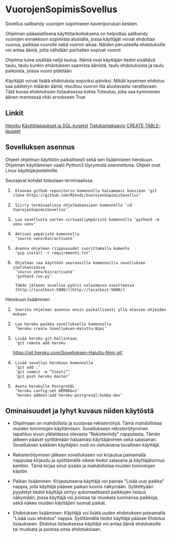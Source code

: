 # VuorojenSopimisSovellus
Sovellus salibandy vuorojen sopimiseen kaveriporukan kesken.

Ohjelman pääasiallisena käyttötarkoituksena on helpottaa salibandy vuorojen ennakkoon sopimista alustalla, jossa käyttäjät voivat ehdottaa vuoroa, paikkaa vuorolle sekä vuoron aikaa.
Näiden perusteella ehdotuksille voi antaa ääniä, jotta nähdään parhaiten sopivat vuorot

Ohjelma tulee sisältää neljä taulua. Nämä ovat käyttäjän tiedot sisältävä taulu, taulu kunkin ehdotuksen saamista äänistä, taulu ehdotuksista
ja taulu paikoista, joissa vuoro pidetään

Käyttäjät voivat lisätä ehdotuksia sopiviksi päiviksi. Mikäli kyseinen ehdotus saa päätetyn määrän 
ääniä, muuttuu vuoron tila alustavasta varattavaan. Tätä kuvaa ehdotuksien listauksessa kohta Toteutuu, joka saa kymmenen äänen mennessä rikki arvokseen True

## Linkit
[Heroku](https://vuoronvaraussovellus.herokuapp.com/)
[Käyttötapaukset ja SQL-kyselyt](https://github.com/Mikxdi/VuorojenSopimisSovellus/blob/master/documentation/userstories.md)
[Tietokantakaavio](https://github.com/Mikxdi/VuorojenSopimisSovellus/blob/master/documentation/Vuoronvaraussovellus_chart.png)
[CREATE TABLE- lauseet](https://github.com/Mikxdi/VuorojenSopimisSovellus/blob/master/documentation/createtable.md)


## Sovelluksen asennus
Ohjeet ohjelman käyttöön paikallisesti sekä sen lisäämiseen herokuun.
Ohjelman käyttäminen vaatii Python3 löytymistä asennettuna. Ohjeet ovat Linux käyttöjärjestelmille.

Seuraavat kohdat toteutaan terminaalissa

1.      Kloonaa github repositorio komennolla haluamaasi kansioon ‘git clone https://github.com/Mikxdi/VuorojenSopimisSovellus’
      
2.      Siirry terminaalissa ohjelmakansioon komennolla ‘cd VuorojenSopimisSovellus’

3.      Luo sovellusta varten virtuaaliympäristö komennolla ‘python3 -m venv venv’
 
4.      Aktivoi ympäristö komennolla
        ‘source venv/bin/activate’

5.      Asenna ohjelman riippuvuudet suorittamalla komento
    	‘pip install -r requirements.txt’

6.    	Ohjelman saa käyttöön seuraavilla komennoilla sovelluksen juurikansiossa
    	‘source venv/bin/activate’
    	‘python3 run.py’
    
    	Tämän jälkeen sovellus pyörii selaimessa osoitteessa
    	[http://localhost:5000/](http://localhost:5000/)

Herokuun lisääminen

1.    	Suorita ohjelman asennus ensin paikallisesti yllä olevien ohjeiden mukaan
 
2.    	Luo heroku paikka sovellukselle komennolla
    	‘heroku create Sovelluksen-Haluttu-Nimi’

3.    	Lisää heroku git-hallintaan
    	‘git remote add heroku
	https://git.heroku.com/Sovelluksen-Haluttu-Nimi.git’

4.    	Lisää sovellus herokuun komennolla 
    	‘git add .’
    	‘git commit -m “Viesti”’
    	‘git push heroku master’

5.     	Aseta herokulle PostgreSQL
    	‘heroku config:set HEROKU=1’
    	‘heroku addons:add heroku-postgresql:hobby-dev’

## Ominaisuudet ja lyhyt kuvaus niiden käytöstä

* Ohjelmaan on mahdollista ja suotavaa rekisteröityä. Tämä mahdollistaa muiden toimintojen käyttämisen. Sovellukseen rekisteröityminen tapahtuu sivun ylälaidassa olevasta "Rekisteröidy" nappulasta, Tämän 
jälkeen pääset syöttämään haluamasi käyttäjänimen sekä salasanan. Sovelluksen kaikkien käyttäjien rooli on oletuksena tavallinen käyttäjä.

* Rekisteröitymisen jälkeen sovellukseen voi kirjautua painamalla nappulaa kirjaudu ja syöttämällä oikeat tiedot salasana ja käyttäjätunnus kenttiin. Tämä kirjaa sinut sisään ja mahdollistaa muiden toimintojen käytön

* Paikan lisääminen: Kirjautuneena käyttäjä voi painaa "Lisää uusi paikka" nappia, jolla käyttäjä pääsee paikan luomis näkymään. Syötettyään pyydetyt tiedot käyttäjä siirtyy automaattisesti paikkojen listaus näkymään, jossa käyttäjä voi poistaa tai muokata luomiansa paikkoja, sekä näkee muiden käyttäjien luomat paikat.

* Ehdotuksen lisääminen: Käyttäjä voi lisätä uuden ehdotuksen painamalla "Lisää uusi ehdotus" nappia. Syöttämällä tiedot käyttäjä pääsee Ehdotus listaukseen. Ehdotus listauksessa käyttäjä voi antaa ääniä ehdotuksille tai muokata ja poistaa omia ehdotuksiaan.
 
